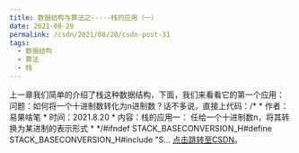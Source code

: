 ```yaml
---
title: 数据结构与算法之-----栈的应用（一）
date: 2021-08-20
permalink: /csdn/2021/08/20/csdn-post-31
tags:
  - 数据结构
  - 算法
  - 栈
---
```


上一章我们简单的介绍了栈这种数据结构，下面，我们来看看它的第一个应用：    问题：如何将一个十进制数转化为n进制数？话不多说，直接上代码：/* * 作者：易果啥笔 * 时间：2021.8.20 * 内容：栈的应用一： 任给一个十进制数n，将其转换为某进制的表示形式 * */#ifndef STACK_BASECONVERSION_H#define STACK_BASECONVERSION_H#include "S... [点击跳转至CSDN](https://blog.csdn.net/sixibiheye/article/details/119817878)。